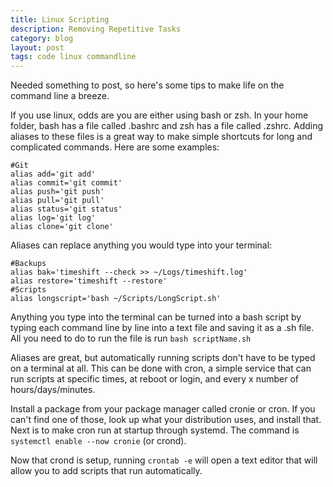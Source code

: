 ```yaml
---
title: Linux Scripting
description: Removing Repetitive Tasks
category: blog
layout: post
tags: code linux commandline
---
```


Needed something to post, so here's some tips to make life on the command line a breeze.

If you use linux, odds are you are either using bash or zsh. In your home folder, bash has a file called .bashrc and zsh has a file called .zshrc. Adding aliases to these files is a great way to make simple shortcuts for long and complicated commands. Here are some examples:

```
#Git
alias add='git add'
alias commit='git commit'
alias push='git push'
alias pull='git pull'
alias status='git status'
alias log='git log'
alias clone='git clone'
```

Aliases can replace anything you would type into your terminal:

```
#Backups
alias bak='timeshift --check >> ~/Logs/timeshift.log'
alias restore='timeshift --restore'
#Scripts
alias longscript='bash ~/Scripts/LongScript.sh'
```

Anything you type into the terminal can be turned into a bash script by typing each command line by line into a text file and saving it as a .sh file. All you need to do to run the file is run `bash scriptName.sh`

Aliases are great, but automatically running scripts don't have to be typed on a terminal at all. This can be done with cron, a simple service that can run scripts at specific times, at reboot or login, and every x number of hours/days/minutes.

Install a package from your package manager called cronie or cron. If you can't find one of those, look up what your distribution uses, and install that. Next is to make cron run at startup through systemd. The command is `systemctl enable --now cronie` (or crond).

Now that crond is setup, running `crontab -e` will open a text editor that will allow you to add scripts that run automatically.
